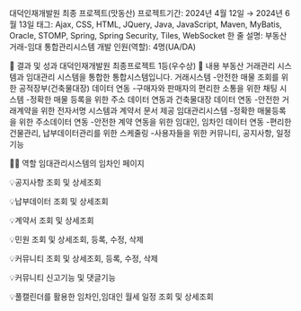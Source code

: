 대덕인재개발원 최종 프로젝트(맛동산)
프로젝트기간: 2024년 4월 12일 → 2024년 6월 13일 태그: Ajax, CSS, HTML, JQuery, Java, JavaScript, Maven, MyBatis, Oracle, STOMP, Spring, Spring Security, Tiles, WebSocket 
한 줄 설명: 부동산 거래-임대 통합관리시스템 개발 인원(역할): 4명(UA/DA)

🎯 결과 및 성과
대덕인재개발원 최종프로젝트 1등(우수상)
📖 내용
부동산 거래관리 시스템과 임대관리 시스템을 통합한 통합시스템입니다.
거래시스템
-안전한 매물 조회를 위한 공적장부(건축물대장) 데이터 연동
-구매자와 판매자의 편리한 소통을 위한 채팅 시스템
-정확한 매물 등록을 위한 주소 데이터 연동과 건축물대장 데이터 연동
-안전한 거래계약을 위한 전자서명 시스템과 계약서 문서 제공
임대관리시스템
-정확한 매물등록을 위한 주소데이터 연동
-안전한 계약 연동을 위한 임대인, 임차인 데이터 연동
-편리한 건물관리, 납부데이터관리를 위한 스케줄링
-사용자들을 위한 커뮤니티, 공지사항, 일정 기능


🙋‍♂️ 역할
임대관리시스템의 임차인 페이지

💡공지사항 조회 및 상세조회

💡납부데이터 조회 및 상세조회 

💡계약서 조회 및 상세조회

💡민원 조회 및 상세조회, 등록, 수정, 삭제

💡커뮤니티 조회 및 상세조회, 등록, 수정, 삭제

💡커뮤니티 신고기능 및 댓글기능

💡풀캘린더를 활용한 임차인,임대인 월세 일정 조회 및 상세조회

